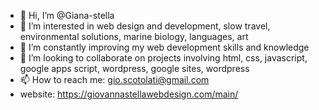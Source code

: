 - 👋 Hi, I’m @Giana-stella
- 👀 I’m interested in web design and development, slow travel, environmental solutions, marine biology, languages, art
- 🌱 I’m constantly improving my web development skills and knowledge
- 💞️ I’m looking to collaborate on projects involving html, css, javascript, google apps script, wordpress, google sites, wordpress
- 📫 How to reach me: gio.scotolati@gmail.com
- website: https://giovannastellawebdesign.com/main/

<!---
Giana-stella/Giana-stella is a ✨ special ✨ repository because its `README.md` (this file) appears on your GitHub profile.
You can click the Preview link to take a look at your changes.
--->

